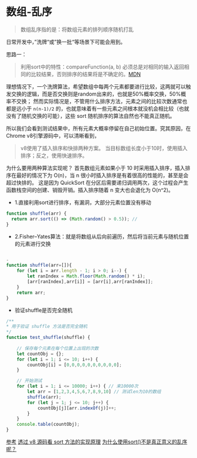 # 数组-乱序

> 数组乱序指的是：将数组元素的排列顺序随机打乱

日常开发中，”洗牌“或”换一批“等场景下可能会用到。

思路一：

> 利用sort中的特性：compareFunction(a, b) 必须总是对相同的输入返回相同的比较结果，否则排序的结果将是不确定的。[MDN](https://developer.mozilla.org/zh-CN/docs/Web/JavaScript/Reference/Global_Objects/Array/sort)

理想情况下，一个洗牌算法，希望数组中每两个元素都要进行比较，这两就可以触发交换的逻辑，而是否交换则是random出来的，也就是50%概率交换，50%概率不交换；
然而实际情况是，不管用什么排序方法，元素之间的比较次数通常也都是远小于 `n(n-1)/2` 的，也就意味着有一些元素之间根本就没机会相比较（也就没有了随机交换的可能），这些 sort 随机排序的算法自然也不能真正随机。

所以我们会看到测试结果中，所有元素大概率停留在自己初始位置。究其原因，在Chrome v8引擎源码中，可以清晰看到，
> v8使用了插入排序和快排两种方案。 当目标数组长度小于10时，使用插入排序；反之，使用快速排序。

为什么要用两种算法实现呢？
首先数组元素如果小于 10 时采用插入排序，插入排序在最好的情况下为 O(n)，当 n 很小时插入排序是有着很高的性能的，甚至是会超过快排的。
这是因为 QuickSort 在分区后需要递归调用两次，这个过程会产生函数栈空间的创建、销毁开销。插入排序随着 n 变大也会退化为 O(n^2)。


- 1.直接利用sort进行排序，有漏洞，大部分元素位置没有移动
```js
function shuffle(arr) {
  return arr.sort(() => (Math.random() > 0.5)); // 
}
```

- 2.Fisher–Yates算法：就是将数组从后向前遍历，然后将当前元素与随机位置的元素进行交换
```js

- 
function shuffle(arr=[]){
    for (let i = arr.length - 1; i > 0; i--) {
        let ranIndex = Math.floor(Math.random() * i);
        [arr[ranIndex],arr[i]] = [arr[i],arr[ranIndex]];
    }
    return arr;
}

```

- 验证shuffle是否完全随机

```js
/**
* 用于验证 shuffle 方法是否完全随机
*/
function test_shuffle(shuffle) {
    
    // 保存每个元素在每个位置上出现的次数
    let countObj = {};
    for (let i = 1; i <= 10; i++) {
        countObj[i] = [0,0,0,0,0,0,0,0,0,0];
    }

    // 开始测试 
    for (let i = 1; i <= 10000; i++) { // 来10000次
        let arr = [1,2,3,4,5,6,7,8,9,10] // 测试len为10的数组
        shuffle(arr);
        for (let j = 1; j <= 10; j++) {
            countObj[j][arr.indexOf(j)]++;
        }
    }
    console.table(countObj);
}
```

[参考](https://juejin.cn/post/6844903863812620296)
[透过 v8 源码看 sort 方法的实现原理](https://toutiao.io/posts/ryi4ajg/preview)
[为什么使用sort()不是真正意义的乱序呢？](http://caibaojian.com.cn/sort-random.html)